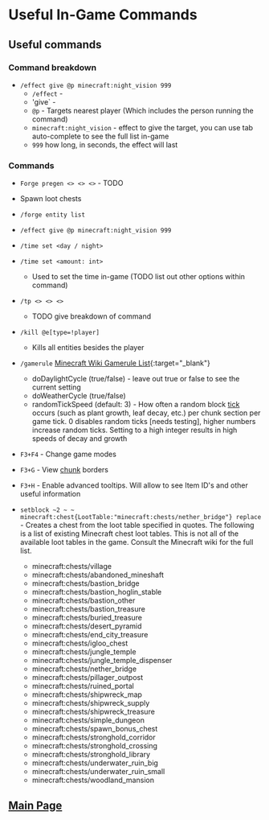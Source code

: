# Useful In-Game Commands

## Useful commands

### Command breakdown

- `/effect give @p minecraft:night_vision 999`
  - `/effect` -
  - 'give` -
  - `@p` - Targets nearest player (Which includes the person running the command)
  - `minecraft:night_vision` - effect to give the target, you can use tab auto-complete to see the full list in-game
  - `999` how long, in seconds, the effect will last

### Commands

- `Forge pregen <> <> <>` - TODO
- Spawn loot chests
- `/forge entity list`
- `/effect give @p minecraft:night_vision 999`
- `/time set <day / night>`
- `/time set <amount: int>`
  - Used to set the time in-game (TODO list out other options within command)
- `/tp <> <> <>`
  - TODO give breakdown of command
- `/kill @e[type=!player]` 
  - Kills all entities besides the player
- `/gamerule` [Minecraft Wiki Gamerule List](https://minecraft.gamepedia.com/Game_rule){:target="\_blank"}
  - doDaylightCycle (true/false) - leave out true or false to see the current setting
  - doWeatherCycle (true/false)
  - randomTickSpeed (default: 3) - How often a random block [tick](/glossary 'Measure of time in minecraft. 1 second = 20 ticks') occurs (such as plant growth, leaf decay, etc.) per chunk section per game tick. 0 disables random ticks [needs testing], higher numbers increase random ticks. Setting to a high integer results in high speeds of decay and growth
- `F3+F4` - Change game modes
- `F3+G` - View [chunk](/glossary 'A chunk is a 256-block tall 16×16 segment of a Minecraft world') borders
- `F3+H` - Enable advanced tooltips. Will allow to see Item ID's and other useful information

- `setblock ~2 ~ ~ minecraft:chest{LootTable:"minecraft:chests/nether_bridge"} replace` - Creates a chest from the loot table specified in quotes. The following is a list of existing Minecraft chest loot tables. This is not all of the available loot tables in the game. Consult the Minecraft wiki for the full list.
  - minecraft:chests/village
  - minecraft:chests/abandoned_mineshaft
  - minecraft:chests/bastion_bridge
  - minecraft:chests/bastion_hoglin_stable
  - minecraft:chests/bastion_other
  - minecraft:chests/bastion_treasure
  - minecraft:chests/buried_treasure
  - minecraft:chests/desert_pyramid
  - minecraft:chests/end_city_treasure
  - minecraft:chests/igloo_chest
  - minecraft:chests/jungle_temple
  - minecraft:chests/jungle_temple_dispenser
  - minecraft:chests/nether_bridge
  - minecraft:chests/pillager_outpost
  - minecraft:chests/ruined_portal
  - minecraft:chests/shipwreck_map
  - minecraft:chests/shipwreck_supply
  - minecraft:chests/shipwreck_treasure
  - minecraft:chests/simple_dungeon
  - minecraft:chests/spawn_bonus_chest
  - minecraft:chests/stronghold_corridor
  - minecraft:chests/stronghold_crossing
  - minecraft:chests/stronghold_library
  - minecraft:chests/underwater_ruin_big
  - minecraft:chests/underwater_ruin_small
  - minecraft:chests/woodland_mansion







## [**Main Page**](/modpack-dev)
